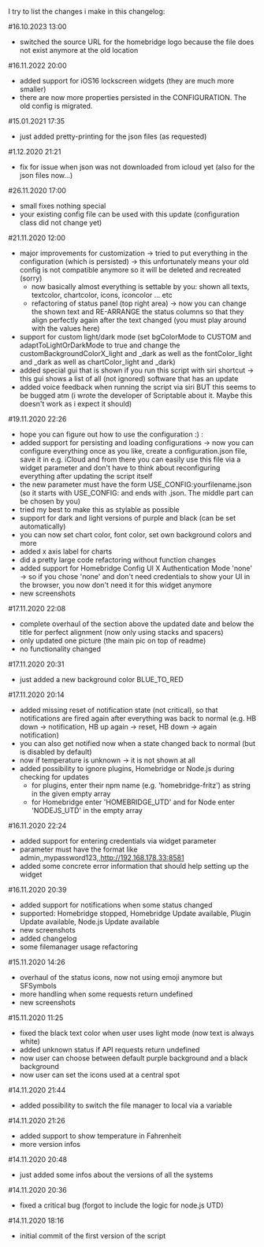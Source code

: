 I try to list the changes i make in this changelog:

#16.10.2023 13:00
- switched the source URL for the homebridge logo because the file does not exist anymore at the old location

#16.11.2022 20:00
- added support for iOS16 lockscreen widgets (they are much more smaller)
- there are now more properties persisted in the CONFIGURATION. The old config is migrated.

#15.01.2021 17:35
- just added pretty-printing for the json files (as requested)

#1.12.2020 21:21
- fix for issue when json was not downloaded from icloud yet (also for the json files now...)

#26.11.2020 17:00
- small fixes nothing special
- your existing config file can be used with this update (configuration class did not change yet)

#21.11.2020 12:00
- major improvements for customization -> tried to put everything in the configuration (which is persisted) -> this unfortunately means your old config is not compatible anymore so it will be deleted and recreated (sorry)
   - now basically almost everything is settable by you: shown all texts, textcolor, chartcolor, icons, iconcolor ... etc
   - refactoring of status panel (top right area) -> now you can change the shown text and RE-ARRANGE the status columns so that they align perfectly again after the text changed (you must play around with the values here)
- support for custom light/dark mode (set bgColorMode to CUSTOM and adaptToLightOrDarkMode to true and change the customBackgroundColorX_light and _dark as well as the fontColor_light and _dark as well as chartColor_light and _dark)
- added special gui that is shown if you run this script with siri shortcut -> this gui shows a list of all (not ignored) software that has an update
- added voice feedback when running the script via siri BUT this seems to be bugged atm (i wrote the developer of Scriptable about it. Maybe this doesn't work as i expect it should)

#19.11.2020 22:26
- hope you can figure out how to use the configuration :) :
- added support for persisting and loading configurations -> now you can configure everything once as you like, create a configuration.json file, save it in e.g. iCloud and from there you can easily use this file via a widget parameter and don't have to think about reconfiguring everything after updating the script itself
- the new parameter must have the form USE_CONFIG:yourfilename.json (so it starts with USE_CONFIG: and ends with .json. The middle part can be chosen by you)
- tried my best to make this as stylable as possible
- support for dark and light versions of purple and black (can be set automatically)
- you can now set chart color, font color, set own background colors and more
- added x axis label for charts
- did a pretty large code refactoring without function changes
- added support for Homebridge Config UI X Authentication Mode 'none' -> so if you chose 'none' and don't need credentials to show your UI in the browser, you now don't need it for this widget anymore
- new screenshots

#17.11.2020 22:08
- complete overhaul of the section above the updated date and below the title for perfect alignment (now only using stacks and spacers)
- only updated one picture (the main pic on top of readme)
- no functionality changed

#17.11.2020 20:31
- just added a new background color BLUE_TO_RED

#17.11.2020 20:14
- added missing reset of notification state (not critical), so that notifications are fired again after everything was back to normal (e.g. HB down -> notification, HB up again -> reset, HB down -> again notification)
- you can also get notified now when a state changed back to normal (but is disabled by default)
- now if temperature is unknown -> it is not shown at all
- added possibility to ignore plugins, Homebridge or Node.js during checking for updates
  - for plugins, enter their npm name (e.g. 'homebridge-fritz') as string in the given empty array 
  - for Homebridge enter 'HOMEBRIDGE_UTD' and for Node enter 'NODEJS_UTD' in the empty array

#16.11.2020 22:24
- added support for entering credentials via widget parameter
- parameter must have the format like admin,,mypassword123,,http://192.168.178.33:8581
- added some concrete error information that should help setting up the widget

#16.11.2020 20:39
- added support for notifications when some status changed
- supported: Homebridge stopped, Homebridge Update available, Plugin Update available, Node.js Update available
- new screenshots
- added changelog
- some filemanager usage refactoring

#15.11.2020 14:26
- overhaul of the status icons, now not using emoji anymore but SFSymbols
- more handling when some requests return undefined
- new screenshots


#15.11.2020 11:25
- fixed the black text color when user uses light mode (now text is always white)
- added unknown status if API requests return undefined
- now user can choose between default purple background and a black background
- now user can set the icons used at a central spot


#14.11.2020 21:44
- added possibility to switch the file manager to local via a variable


#14.11.2020 21:26
- added support to show temperature in Fahrenheit
- more version infos


#14.11.2020 20:48
- just added some infos about the versions of all the systems


#14.11.2020 20:36
- fixed a critical bug (forgot to include the logic for node.js UTD)


#14.11.2020 18:16
- initial commit of the first version of the script